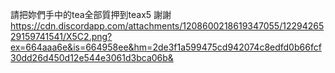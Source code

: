 請把妳們手中的tea全部質押到teax5 謝謝
https://cdn.discordapp.com/attachments/1208600218619347055/1229426529159741541/X5C2.png?ex=664aaa6e&is=664958ee&hm=2de3f1a599475cd942074c8edfd0b66fcf30dd26d450d12e544e3061d3bca06b&
